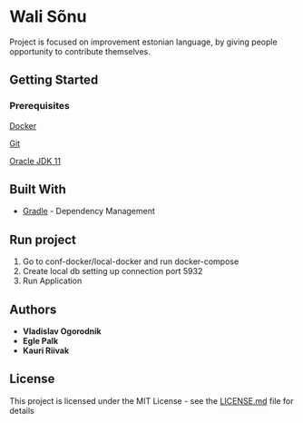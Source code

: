 # Wali Sõnu

Project is focused on improvement estonian language, by giving people opportunity to contribute themselves.
 
## Getting Started


### Prerequisites

[Docker](https://gitlab.cs.ttu.ee/olpahh/setup-guides/tree/master/docker)

[Git](https://git-scm.com/download/win)

[Oracle JDK 11](https://www.oracle.com/technetwork/java/javase/downloads/jdk11-downloads-5066655.html)

## Built With

* [Gradle](https://gradle.org/) - Dependency Management

## Run project

1. Go to conf-docker/local-docker and run docker-compose 
2. Create local db setting up connection port 5932
3. Run Application

## Authors

* **Vladislav Ogorodnik**
* **Egle Palk**
* **Kauri Riivak**

## License

This project is licensed under the MIT License - see the [LICENSE.md](LICENSE.md) file for details
